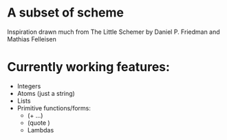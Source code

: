# A subset of scheme #

Inspiration drawn much from The Little Schemer by Daniel P. Friedman and Mathias Felleisen

# Currently working features: #
+ Integers
+ Atoms (just a string)
+ Lists
+ Primitive functions/forms:
    + (+ <arg1> <arg2> ...)
    + (quote <arg>)
    + Lambdas
